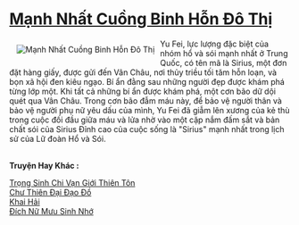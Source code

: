 <a href="https://truyentiki.com/manh-nhat-cuong-binh-hon-do-thi.31942/" title="Mạnh Nhất Cuồng Binh Hỗn Đô Thị"><h1>Mạnh Nhất Cuồng Binh Hỗn Đô Thị</h1></a><div style="display:table"><img align="right" style="float: left; padding: 10px;" src="https://truyentiki.com/a/img/str/src/31942.jpg" alt="Mạnh Nhất Cuồng Binh Hỗn Đô Thị">Yu Fei, lực lượng đặc biệt của nhóm hổ và sói mạnh nhất ở Trung Quốc, có tên mã là Sirius, một đơn đặt hàng giấy, được gửi đến Vân Châu, nơi thủy triều tối tăm hỗn loạn, và bọn xã hội đen kiêu ngạo. Bí ẩn đằng sau những người đẹp được khám phá từng lớp một. Khi tất cả những bí ẩn được khám phá, một cơn bão dữ dội quét qua Vân Châu. Trong cơn bão đẫm máu này, để bảo vệ người thân và bảo vệ người phụ nữ yêu dấu của mình, Yu Fei đã giẫm lên xương của kẻ thù trong cuộc đối đầu giữa máu và lửa nhờ vào một cặp nắm đấm sắt và bản chất sói của Sirius Đỉnh cao của cuộc sống là "Sirius" mạnh nhất trong lịch sử của Lữ đoàn Hổ và Sói.</div><p><br><b>Truyện Hay Khác :</b></p><a href="https://truyentiki.com/trong-sinh-chi-van-gioi-thien-ton.31941/" alt="Trọng Sinh Chi Vạn Giới Thiên Tôn">Trọng Sinh Chi Vạn Giới Thiên Tôn</a><br/><a href="https://github.com/nownovels/topcv/tree/master/truyenhay/31868/README.md" alt="Chư Thiên Đại Đạo Đồ">Chư Thiên Đại Đạo Đồ</a><br/><a href="https://truyencv2020.blogspot.com/2020/06/khai-hai.html" alt="Khai Hải">Khai Hải</a><br/><a href="https://truyentiki.wordpress.com/2020/06/08/dich-nu-muu-sinh-nho/" alt="Đích Nữ Mưu Sinh Nhớ">Đích Nữ Mưu Sinh Nhớ</a><br/>